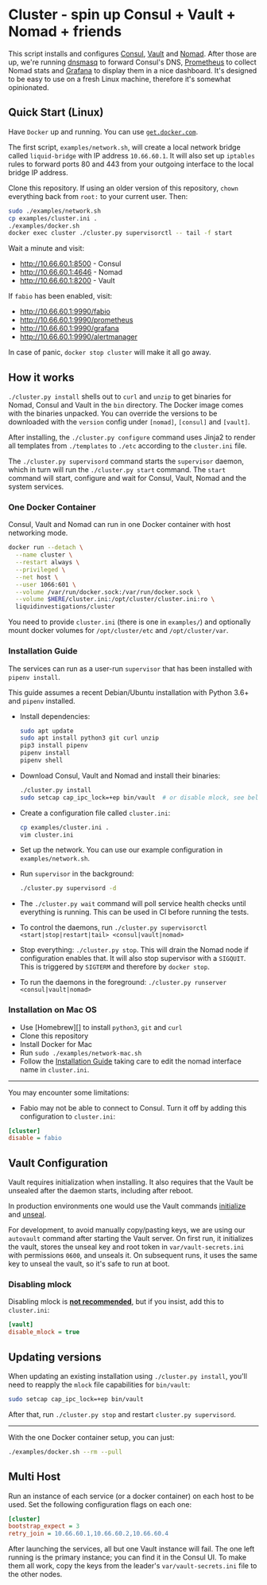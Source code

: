# Cluster - spin up Consul + Vault + Nomad + friends

This script installs and configures [Consul][], [Vault][] and [Nomad][]. After
those are up, we're running [dnsmasq][] to forward Consul's DNS, [Prometheus][]
to collect Nomad stats and [Grafana][] to display them in a nice dashboard.
It's designed to be easy to use on a fresh Linux machine, therefore it's
somewhat opinionated.

[consul]: https://www.consul.io/
[vault]: https://www.vaultproject.io/
[nomad]: https://www.nomadproject.io/
[supervisord]: http://supervisord.org/
[dnsmasq]: http://www.thekelleys.org.uk/dnsmasq/doc.html
[Prometheus]: http://prometheus.io/
[Grafana]: https://grafana.com/


## Quick Start (Linux)

Have `Docker` up and running. You can use
[`get.docker.com`](https://docs.docker.com/install/linux/docker-ce/ubuntu/#install-using-the-convenience-script).

The first script, `examples/network.sh`, will create a local network bridge
called `liquid-bridge` with IP address `10.66.60.1`.
It will also set up `iptables` rules to forward ports 80 and 443 from your
outgoing interface to the local bridge IP address.


Clone this repository. If using an older version of this repository, `chown`
everything back from `root:` to your current user. Then:


```bash
sudo ./examples/network.sh
cp examples/cluster.ini .
./examples/docker.sh
docker exec cluster ./cluster.py supervisorctl -- tail -f start
```

Wait a minute and visit:

- http://10.66.60.1:8500 - Consul
- http://10.66.60.1:4646 - Nomad
- http://10.66.60.1:8200 - Vault

If `fabio` has been enabled, visit:

- http://10.66.60.1:9990/fabio
- http://10.66.60.1:9990/prometheus
- http://10.66.60.1:9990/grafana
- http://10.66.60.1:9990/alertmanager

In case of panic, `docker stop cluster` will make it all go away.


## How it works

`./cluster.py install` shells out to `curl` and `unzip` to get binaries for Nomad, Consul
and Vault in the `bin` directory. The Docker image comes with the binaries unpacked.
You can override the versions to be downloaded with the `version` config under
`[nomad]`, `[consul]` and `[vault]`.


After installing, the `./cluster.py configure` command uses Jinja2 to render
all templates from `./templates` to `./etc` according to the `cluster.ini`
file.


The `./cluster.py supervisord` command starts the `supervisor` daemon, which in
turn will run the `./cluster.py start` command. The `start` command will start,
configure and wait for Consul, Vault, Nomad and the system services.


### One Docker Container

Consul, Vault and Nomad can run in one Docker container with host networking mode.

```bash
docker run --detach \
  --name cluster \
  --restart always \
  --privileged \
  --net host \
  --user 1066:601 \
  --volume /var/run/docker.sock:/var/run/docker.sock \
  --volume $HERE/cluster.ini:/opt/cluster/cluster.ini:ro \
  liquidinvestigations/cluster
```

You need to provide `cluster.ini` (there is one in `examples/`) and optionally
mount docker volumes for `/opt/cluster/etc` and `/opt/cluster/var`.


### Installation Guide

The services can run as a user-run `supervisor` that has been installed with
`pipenv install`.

This guide assumes a recent Debian/Ubuntu installation with Python 3.6+ and `pipenv` installed.
* Install dependencies:

    ```bash
    sudo apt update
    sudo apt install python3 git curl unzip
    pip3 install pipenv
    pipenv install
    pipenv shell
    ```

* Download Consul, Vault and Nomad and install their binaries:

    ```bash
    ./cluster.py install
    sudo setcap cap_ipc_lock=+ep bin/vault  # or disable mlock, see below
    ```

* Create a configuration file called `cluster.ini`:

    ```bash
    cp examples/cluster.ini .
    vim cluster.ini
    ```

* Set up the network. You can use our example configuration in `examples/network.sh`.

* Run `supervisor` in the background:

    ```bash
    ./cluster.py supervisord -d
    ```

* The `./cluster.py wait` command will poll service health checks until
  everything is running. This can be used in CI before running the tests.

* To control the daemons, run `./cluster.py supervisorctl <start|stop|restart|tail> <consul|vault|nomad>`

* Stop everything: `./cluster.py stop`. This will drain the Nomad node if
  configuration enables that. It will also stop supervisor with a `SIGQUIT`.
  This is triggered by `SIGTERM` and therefore by `docker stop`.

* To run the daemons in the foreground: `./cluster.py runserver <consul|vault|nomad>`


### Installation on Mac OS

* Use [Homebrew][] to install `python3`, `git` and `curl`
* Clone this repository
* Install Docker for Mac
* Run `sudo ./examples/network-mac.sh`
* Follow the [Installation Guide](#installation-guide)
  taking care to edit the nomad interface name in `cluster.ini`.

---

You may encounter some limitations:

* Fabio may not be able to connect to Consul. Turn it off by adding this
  configuration to `cluster.ini`:

```ini
[cluster]
disable = fabio
```


## Vault Configuration

Vault requires initialization when installing. It also requires that the Vault
be unsealed after the daemon starts, including after reboot.

In production environments one would use the Vault commands [initialize][] and
[unseal][].

For development, to avoid manually copy/pasting keys, we are using our
`autovault` command after starting the Vault server. On first run, it
initializes the vault, stores the unseal key and root token in
`var/vault-secrets.ini` with permissions `0600`, and unseals it. On subsequent
runs, it uses the same key to unseal the vault, so it's safe to run at boot.


[initialize]: https://www.vaultproject.io/docs/commands/operator/init.html
[unseal]: https://www.vaultproject.io/docs/commands/operator/unseal.html

### Disabling mlock

Disabling mlock is [**not recommended**][disable_mlock], but if you insist, add
this to `cluster.ini`:

```ini
[vault]
disable_mlock = true
```

[disable_mlock]: https://www.vaultproject.io/docs/configuration/#disable_mlock


## Updating versions

When updating an existing installation using `./cluster.py install`, you'll
need to reapply the `mlock` file capabilities for `bin/vault`:

```bash
sudo setcap cap_ipc_lock=+ep bin/vault
```

After that, run `./cluster.py stop` and restart `cluster.py supervisord`.

---


With the one Docker container setup, you can just:

```bash
./examples/docker.sh --rm --pull
```


## Multi Host

Run an instance of each service (or a docker container) on each host to be
used. Set the following configuration flags on each one:

```ini
[cluster]
bootstrap_expect = 3
retry_join = 10.66.60.1,10.66.60.2,10.66.60.4
```

After launching the services, all but one Vault instance will fail. The one
left running is the primary instance; you can find it in the Consul UI. To make
them all work, copy the keys from the leader's `var/vault-secrets.ini` file to
the other nodes.
